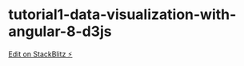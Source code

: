 # tutorial1-data-visualization-with-angular-8-d3js

[Edit on StackBlitz ⚡️](https://stackblitz.com/edit/tutorial1-data-visualization-with-angular-8-d3js)